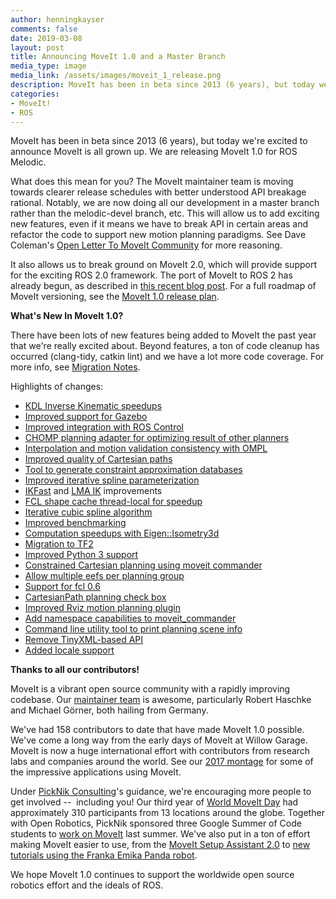 ```yaml
---
author: henningkayser
comments: false
date: 2019-03-08
layout: post
title: Announcing MoveIt 1.0 and a Master Branch
media_type: image
media_link: /assets/images/moveit_1_release.png
description: MoveIt has been in beta since 2013 (6 years), but today we're excited to announce MoveIt is all grown up. We are releasing MoveIt 1.0 for ROS Melodic.
categories:
- MoveIt!
- ROS
---
```


MoveIt has been in beta since 2013 (6 years), but today we're excited to announce MoveIt is all grown up.
We are releasing MoveIt 1.0 for ROS Melodic.

What does this mean for you? The MoveIt maintainer team is moving towards clearer release schedules with better understood API breakage rational.
Notably, we are now doing all our development in a master branch rather than the melodic-devel branch, etc.
This will allow us to add exciting new features, even if it means we have to break API in certain areas and refactor the code to support new motion planning paradigms.
See Dave Coleman's [Open Letter To MoveIt Community](https://discourse.ros.org/t/open-letter-to-moveit-community/6779) for more reasoning.

It also allows us to break ground on MoveIt 2.0, which will provide support for the exciting ROS 2.0 framework.
The port of MoveIt to ROS 2 has already begun, as described in [this recent blog post](https://moveit.ros.org/moveit!/ros/2019/03/01/announcing-the-moveit-2-port.html).
For a full roadmap of MoveIt versioning, see the [MoveIt 1.0 release plan](https://discourse.ros.org/t/versioning-roadmap-moveit-1-0-release-plan/7437).

**What's New In MoveIt 1.0?**

There have been lots of new features being added to MoveIt the past year that we're really excited about.
Beyond features, a ton of code cleanup has occurred (clang-tidy, catkin lint) and we have a lot more code coverage.
For more info, see [Migration Notes](https://github.com/moveit/moveit/blob/master/MIGRATION.md).

Highlights of changes:

* [KDL Inverse Kinematic speedups](https://github.com/moveit/moveit/pull/1321)
* [Improved support for Gazebo](https://github.com/moveit/moveit/pull/1051)
* [Improved integration with ROS Control](https://github.com/moveit/moveit/pull/994)
* [CHOMP planning adapter for optimizing result of other planners](https://github.com/moveit/moveit/pull/1012)
* [Interpolation and motion validation consistency with OMPL](https://github.com/moveit/moveit/pull/869)
* [Improved quality of Cartesian paths](https://github.com/moveit/moveit/pull/1293)
* [Tool to generate constraint approximation databases](https://github.com/moveit/moveit/pull/1253)
* [Improved iterative spline parameterization](https://github.com/moveit/moveit/pull/1298)
* [IKFast](https://github.com/moveit/moveit/pull/1320) and [LMA IK](https://github.com/moveit/moveit/pull/1318) improvements
* [FCL shape cache thread-local for speedup](https://github.com/moveit/moveit/pull/1316)
* [Iterative cubic spline algorithm](https://github.com/moveit/moveit/pull/853)
* [Improved benchmarking](https://github.com/moveit/moveit/pull/992)
* [Computation speedups with Eigen::Isometry3d](https://github.com/moveit/moveit/pull/1096)
* [Migration to TF2](https://github.com/moveit/moveit/pull/830)
* [Improved Python 3 support](https://github.com/moveit/moveit/pull/1054)
* [Constrained Cartesian planning using moveit commander](https://github.com/moveit/moveit/pull/805)
* [Allow multiple eefs per planning group](https://github.com/moveit/moveit/pull/1347)
* [Support for fcl 0.6](https://github.com/moveit/moveit/pull/1156)
* [CartesianPath planning check box](https://github.com/moveit/moveit/pull/1238)
* [Improved Rviz motion planning plugin](https://github.com/moveit/moveit/pull/1198)
* [Add namespace capabilities to moveit_commander](https://github.com/moveit/moveit/pull/835)
* [Command line utility tool to print planning scene info](https://github.com/moveit/moveit/pull/1239)
* [Remove TinyXML-based API](https://github.com/moveit/moveit/pull/1254)
* [Added locale support](https://github.com/moveit/moveit/pull/1099)

**Thanks to all our contributors!**

MoveIt is a vibrant open source community with a rapidly improving codebase.
Our [maintainer team](https://moveit.ros.org/about/) is awesome, particularly Robert Haschke and Michael Görner, both hailing from Germany.

We've had 158 contributors to date that have made MoveIt 1.0 possible.
We've come a long way from the early days of MoveIt at Willow Garage.
MoveIt is now a huge international effort with contributors from research labs and companies around the world.
See our [2017 montage](https://moveit.ros.org/moveit!/ros/2017/06/20/videoMontage2017.html) for some of the impressive applications using MoveIt.

Under [PickNik Consulting](https://picknik.ai/)'s guidance, we're encouraging more people to get involved --  including you!
Our third year of [World MoveIt Day](https://moveit.ros.org/moveit!/ros/2018/11/20/wordlmoveitdayreport3.html) had approximately 310 participants from 13 locations around the globe.
Together with Open Robotics, PickNik sponsored three Google Summer of Code students to [work on MoveIt](https://moveit.ros.org/moveit!/ros/2018/05/08/google-summer-of-code.html) last summer.
We've also put in a ton of effort making MoveIt easier to use, from the [MoveIt Setup Assistant 2.0](https://moveit.ros.org/moveit!/ros/2018/10/23/gsoc-2018-setup-assistant-v2.html) to [new tutorials using the Franka Emika Panda robot](https://github.com/moveit/moveit_tutorials/pull/166).

We hope MoveIt 1.0 continues to support the worldwide open source robotics effort and the ideals of ROS.
